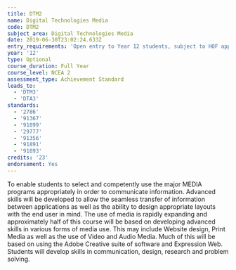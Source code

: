 ```yaml
---
title: DTM2
name: Digital Technologies Media
code: DTM2
subject_area: Digital Technologies Media
date: 2019-06-30T23:02:24.633Z
entry_requirements: 'Open entry to Year 12 students, subject to HOF approval.'
year: '12'
type: Optional
course_duration: Full Year
course_level: NCEA 2
assessment_type: Achievement Standard
leads_to:
  - 'DTM3'
  - 'DTA3'
standards:
  - '2786'
  - '91367'
  - '91899'
  - '29777'
  - '91356'
  - '91891'
  - '91893'
credits: '23'
endorsement: Yes
---
```

To enable students to select and competently use the major MEDIA programs appropriately in order to communicate information. Advanced skills will be developed to allow the seamless transfer of information between applications as well as the ability to design appropriate layouts with the end user in mind. The use of media is rapidly expanding and approximately half of this course will be based on developing advanced skills in various forms of media use. This may include Website design, Print Media as well as the use of Video and Audio Media. Much of this will be based on using the Adobe Creative suite of software and Expression Web. Students will develop skills in communication, design, research and problem solving.
